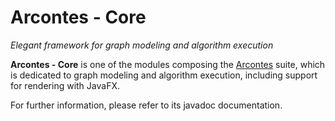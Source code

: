 # Arcontes - Core

*Elegant framework for graph modeling and algorithm execution*


**Arcontes - Core** is one of the modules composing the [Arcontes](https://www.facebook.com/pages/Helios/206962992779275) suite,
which is dedicated to graph modeling and algorithm execution, including support for rendering with JavaFX.

For further information, please refer to its javadoc documentation.
